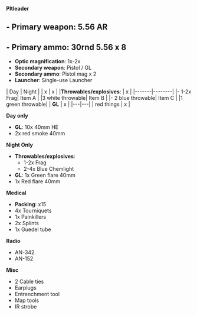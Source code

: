 **Pltleader**

## - **Primary weapon**: 5.56 AR
## - **Primary ammo**: 30rnd 5.56 x 8
- **Optic magnification**: 1x-2x
- **Secondary weapon**: Pistol / GL
- **Secondary ammo**: Pistol mag x 2
- **Launcher**: Single-use Launcher



| Day | Night |
| x | x |
|**Throwables/explosives**: | x |
|-------|--------|
|- 1-2x Frag| Item A   |
|3 white throwable| Item B   |
|- 2 blue throwable| Item C   |
|1 green throwable|
| **GL** | x |
|---|---|
| red things | x  |


**Day only**



  

- **GL**: 10x 40mm HE
- 2x red smoke 40mm

**Night Only**

- **Throwables/explosives**:
  - 1-2x Frag
  - 2-4x Blue Chemlight
- **GL**: 1x Green flare 40mm
- 1x Red flare 40mm

**Medical**

- **Packing**: x15
- 4x Tourniquets
- 1x Painkillers
- 2x Splints
- 1x Guedel tube

**Radio**

- AN-342
- AN-152

**Misc**

- 2 Cable ties
- Earplugs
- Entrenchment tool
- Map tools
- IR strobe
